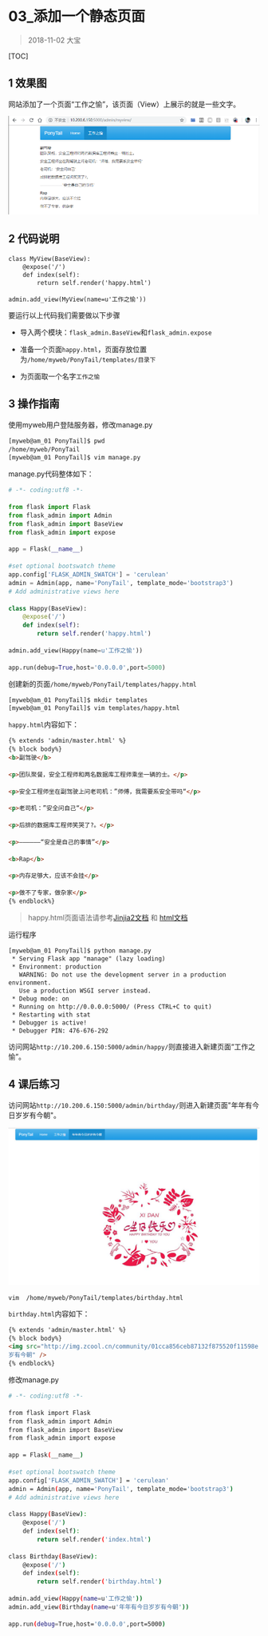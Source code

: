 # 03_添加一个静态页面

> 2018-11-02  大宝

[TOC]

## 1 效果图

网站添加了一个页面“工作之愉”，该页面（View）上展示的就是一些文字。

![](pic/04.png)

## 2 代码说明

```shell
class MyView(BaseView):
    @expose('/')
    def index(self):
        return self.render('happy.html')

admin.add_view(MyView(name=u'工作之愉'))
```

要运行以上代码我们需要做以下步骤

* 导入两个模块：`flask_admin.BaseView`和`flask_admin.expose`

* 准备一个页面`happy.html`，页面存放位置为`/home/myweb/PonyTail/templates/目录下`
* 为页面取一个名字`工作之愉`

## 3 操作指南

使用myweb用户登陆服务器，修改manage.py

```bash
[myweb@am_01 PonyTail]$ pwd
/home/myweb/PonyTail
[myweb@am_01 PonyTail]$ vim manage.py 
```

manage.py代码整体如下：

```python
# -*- coding:utf8 -*- 

from flask import Flask
from flask_admin import Admin
from flask_admin import BaseView 
from flask_admin import expose   

app = Flask(__name__)

#set optional bootswatch theme
app.config['FLASK_ADMIN_SWATCH'] = 'cerulean'
admin = Admin(app, name='PonyTail', template_mode='bootstrap3')
# Add administrative views here

class Happy(BaseView):
    @expose('/')
    def index(self):
        return self.render('happy.html')

admin.add_view(Happy(name=u'工作之愉'))

app.run(debug=True,host='0.0.0.0',port=5000)
```

创建新的页面`/home/myweb/PonyTail/templates/happy.html`

```bash
[myweb@am_01 PonyTail]$ mkdir templates
[myweb@am_01 PonyTail]$ vim templates/happy.html
```

`happy.html`内容如下：

```html
{% extends 'admin/master.html' %}
{% block body%}
<b>副驾驶</b>

<p>团队聚餐，安全工程师和两名数据库工程师乘坐一辆的士。</p>

<p>安全工程师坐在副驾驶上问老司机：”师傅，我需要系安全带吗“</p>

<p>老司机：”安全问自己“</p>

<p>后排的数据库工程师笑哭了?。</p>

<p>——————“安全是自己的事情”</p>

<b>Rap</b>

<p>内存足够大，应该不会挂</p>

<p>做不了专家，做杂家</p>
{% endblock%}
```

> happy.html页面语法请参考[Jinjia2文档](https://link.jianshu.com/?t=http://docs.jinkan.org/docs/jinja2/) 和 [html文档](http://www.w3school.com.cn/tags/html_ref_byfunc.asp)



运行程序

```shell
[myweb@am_01 PonyTail]$ python manage.py 
 * Serving Flask app "manage" (lazy loading)
 * Environment: production
   WARNING: Do not use the development server in a production environment.
   Use a production WSGI server instead.
 * Debug mode: on
 * Running on http://0.0.0.0:5000/ (Press CTRL+C to quit)
 * Restarting with stat
 * Debugger is active!
 * Debugger PIN: 476-676-292
```

访问网站`http://10.200.6.150:5000/admin/happy/`则直接进入新建页面“工作之愉”。

## 4 课后练习

访问网站`http://10.200.6.150:5000/admin/birthday/`则进入新建页面"年年有今日岁岁有今朝"。

![](pic/05.png)

```shell
vim  /home/myweb/PonyTail/templates/birthday.html
```

`birthday.html`内容如下：

```html
{% extends 'admin/master.html' %}
{% block body%}
<img src="http://img.zcool.cn/community/01cca856ceb87132f875520f11598e.jpg@1280w_1l_2o_100sh.jpg"  alt="年年有今日岁
岁有今朝" />
{% endblock%}
```

修改manage.py

```bash
# -*- coding:utf8 -*- 

from flask import Flask
from flask_admin import Admin
from flask_admin import BaseView
from flask_admin import expose

app = Flask(__name__)

#set optional bootswatch theme
app.config['FLASK_ADMIN_SWATCH'] = 'cerulean'
admin = Admin(app, name='PonyTail', template_mode='bootstrap3')
# Add administrative views here

class Happy(BaseView):
    @expose('/')
    def index(self):
        return self.render('index.html')

class Birthday(BaseView):
    @expose('/')
    def index(self):
        return self.render('birthday.html')

admin.add_view(Happy(name=u'工作之愉'))
admin.add_view(Birthday(name=u'年年有今日岁岁有今朝'))

app.run(debug=True,host='0.0.0.0',port=5000)                                          
```

